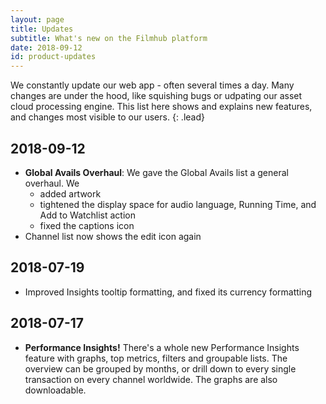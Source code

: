 ```yaml
---
layout: page
title: Updates
subtitle: What's new on the Filmhub platform
date: 2018-09-12
id: product-updates
---
```

We constantly update our web app - often several times a day. Many changes are under the hood, like squishing bugs or udpating our asset cloud processing engine. This list here shows and explains new features, and changes most visible to our users.
{: .lead}

## 2018-09-12
- **Global Avails Overhaul**: We gave the Global Avails list a general overhaul. We
  - added artwork
  - tightened the display space for audio language, Running Time, and Add to Watchlist action
  - fixed the captions icon
- Channel list now shows the edit icon again

## 2018-07-19
* Improved Insights tooltip formatting, and fixed its currency formatting

## 2018-07-17

* **Performance Insights!** There's a whole new Performance Insights feature with graphs, top metrics, filters and groupable lists. The overview can be grouped by months, or drill down to every single transaction on every channel worldwide. The graphs are also downloadable.


